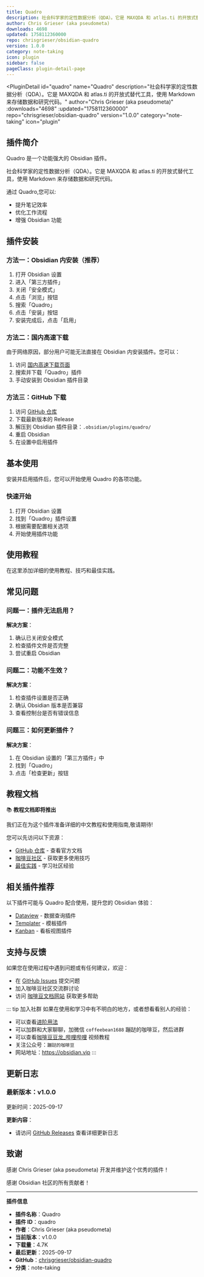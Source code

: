 ```yaml
---
title: Quadro
description: 社会科学家的定性数据分析（QDA）。它是 MAXQDA 和 atlas.ti 的开放式替代工具，使用 Markdown 来存储数据和研究代码。
author: Chris Grieser (aka pseudometa)
downloads: 4698
updated: 1758112360000
repo: chrisgrieser/obsidian-quadro
version: 1.0.0
category: note-taking
icon: plugin
sidebar: false
pageClass: plugin-detail-page
---
```


<PluginDetail
  id="quadro"
  name="Quadro"
  description="社会科学家的定性数据分析（QDA）。它是 MAXQDA 和 atlas.ti 的开放式替代工具，使用 Markdown 来存储数据和研究代码。"
  author="Chris Grieser (aka pseudometa)"
  :downloads="4698"
  :updated="1758112360000"
  repo="chrisgrieser/obsidian-quadro"
  version="1.0.0"
  category="note-taking"
  icon="plugin"
>

<!-- AUTO_GENERATED_START -->
## 插件简介

Quadro 是一个功能强大的 Obsidian 插件。

社会科学家的定性数据分析（QDA）。它是 MAXQDA 和 atlas.ti 的开放式替代工具，使用 Markdown 来存储数据和研究代码。

通过 Quadro,您可以:

- 提升笔记效率
- 优化工作流程
- 增强 Obsidian 功能

<!-- AUTO_GENERATED_END -->

<!-- AUTO_GENERATED_START -->
## 插件安装

### 方法一：Obsidian 内安装（推荐）

1. 打开 Obsidian 设置
2. 进入「第三方插件」
3. 关闭「安全模式」
4. 点击「浏览」按钮
5. 搜索「Quadro」
6. 点击「安装」按钮
7. 安装完成后，点击「启用」

### 方法二：国内高速下载

由于网络原因，部分用户可能无法直接在 Obsidian 内安装插件。您可以：

1. 访问 [国内高速下载页面](/zh/documentation/obsidian-plugins-download.html)
2. 搜索并下载「Quadro」插件
3. 手动安装到 Obsidian 插件目录

### 方法三：GitHub 下载

1. 访问 [GitHub 仓库](https://github.com/chrisgrieser/obsidian-quadro)
2. 下载最新版本的 Release
3. 解压到 Obsidian 插件目录：`.obsidian/plugins/quadro/`
4. 重启 Obsidian
5. 在设置中启用插件

## 基本使用

安装并启用插件后，您可以开始使用 Quadro 的各项功能。

### 快速开始

1. 打开 Obsidian 设置
2. 找到「Quadro」插件设置
3. 根据需要配置相关选项
4. 开始使用插件功能

<!-- AUTO_GENERATED_END -->

<!-- CUSTOM_CONTENT_START:tutorial -->
## 使用教程

在这里添加详细的使用教程、技巧和最佳实践。

<!-- CUSTOM_CONTENT_END:tutorial -->

<!-- SHARED_CONTENT_START -->
## 常见问题

### 问题一：插件无法启用？

**解决方案**：
1. 确认已关闭安全模式
2. 检查插件文件是否完整
3. 尝试重启 Obsidian

### 问题二：功能不生效？

**解决方案**：
1. 检查插件设置是否正确
2. 确认 Obsidian 版本是否兼容
3. 查看控制台是否有错误信息

### 问题三：如何更新插件？

**解决方案**：
1. 在 Obsidian 设置的「第三方插件」中
2. 找到「Quadro」
3. 点击「检查更新」按钮

## 教程文档

📚 **教程文档即将推出**

我们正在为这个插件准备详细的中文教程和使用指南,敬请期待!

您可以先访问以下资源：
- [GitHub 仓库](https://github.com/chrisgrieser/obsidian-quadro) - 查看官方文档
- [咖啡豆社区](/zh/bases/) - 获取更多使用技巧
- [最佳实践](/zh/best-practices/) - 学习社区经验

## 相关插件推荐

以下插件可能与 Quadro 配合使用，提升您的 Obsidian 体验：

- [Dataview](/zh/plugins/dataview.html) - 数据查询插件
- [Templater](/zh/plugins/templater-obsidian.html) - 模板插件
- [Kanban](/zh/plugins/obsidian-kanban.html) - 看板视图插件

## 支持与反馈

如果您在使用过程中遇到问题或有任何建议，欢迎：

- 在 [GitHub Issues](https://github.com/chrisgrieser/obsidian-quadro/issues) 提交问题
- 加入咖啡豆社区交流群讨论
- 访问 [咖啡豆文档网站](https://obsidian.vip) 获取更多帮助

::: tip 加入社群
如果在使用和学习中有不明白的地方，或者想看看别人的经验：
- 可以查看[进阶用法](/zh/advanced)
- 可以加群和大家聊聊，加微信 `coffeebean1688` 蹦跶的咖啡豆，然后进群
- 可以查看[咖啡豆豆龙_哔哩哔哩](https://space.bilibili.com/618777356) 视频教程
- 关注公众号：`蹦跶的咖啡豆`
- 网站地址：https://obsidian.vip
:::
<!-- SHARED_CONTENT_END -->

<!-- AUTO_GENERATED_START -->
## 更新日志

### 最新版本：v1.0.0

更新时间：2025-09-17

**更新内容**：
- 请访问 [GitHub Releases](https://github.com/chrisgrieser/obsidian-quadro/releases) 查看详细更新日志

## 致谢

感谢 Chris Grieser (aka pseudometa) 开发并维护这个优秀的插件！

感谢 Obsidian 社区的所有贡献者！

---

**插件信息**
- **插件名称**：Quadro
- **插件 ID**：quadro
- **作者**：Chris Grieser (aka pseudometa)
- **当前版本**：v1.0.0
- **下载量**：4.7K
- **最后更新**：2025-09-17
- **GitHub**：[chrisgrieser/obsidian-quadro](https://github.com/chrisgrieser/obsidian-quadro)
- **分类**：note-taking
<!-- AUTO_GENERATED_END -->

</PluginDetail>

